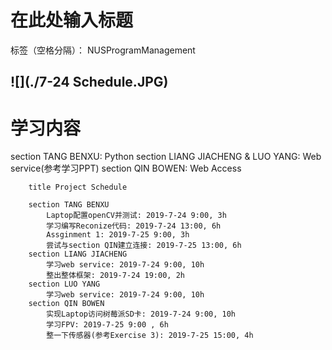﻿# 在此处输入标题

标签（空格分隔）： NUSProgramManagement

![](./7-24 Schedule.JPG)
---

# 学习内容
section TANG BENXU: Python
section LIANG JIACHENG & LUO YANG: Web service(参考学习PPT)
section QIN BOWEN: Web Access

```gantt
    title Project Schedule
    
    section TANG BENXU
        Laptop配置openCV并测试: 2019-7-24 9:00, 3h
        学习编写Reconize代码: 2019-7-24 13:00, 6h
        Assginment 1: 2019-7-25 9:00, 3h
        尝试与section QIN建立连接: 2019-7-25 13:00, 6h
    section LIANG JIACHENG
        学习web service: 2019-7-24 9:00, 10h
        整出整体框架: 2019-7-24 19:00, 2h
    section LUO YANG 
        学习web service: 2019-7-24 9:00, 10h
    section QIN BOWEN
        实现Laptop访问树莓派SD卡: 2019-7-24 9:00, 10h
        学习FPV: 2019-7-25 9:00 , 6h
        整一下传感器(参考Exercise 3): 2019-7-25 15:00, 4h
```





